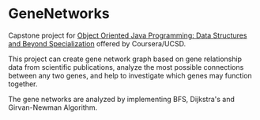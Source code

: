 # GeneNetworks
Capstone project for [Object Oriented Java Programming: Data Structures and Beyond Specialization](https://www.coursera.org/specializations/java-object-oriented) offered by Coursera/UCSD.

This project can create gene network graph based on gene relationship data from scientific publications, analyze the most possible connections between any two genes, and help to investigate which genes may function together.

The gene networks are analyzed by implementing BFS, Dijkstra's and Girvan-Newman Algorithm. 
